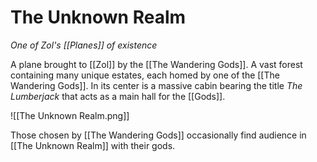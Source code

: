 # The Unknown Realm
*One of Zol's [[Planes]] of existence*

A plane brought to [[Zol]] by the [[The Wandering Gods]]. A vast forest containing many unique estates, each homed by one of the [[The Wandering Gods]]. In its center is a massive cabin bearing the title *The Lumberjack* that acts as a main hall for the [[Gods]].

![[The Unknown Realm.png]]

Those chosen by [[The Wandering Gods]] occasionally find audience in [[The Unknown Realm]] with their gods.